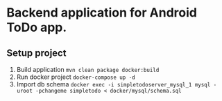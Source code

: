 # Backend application for Android ToDo app.

## Setup project

1. Build application `mvn clean package docker:build`
2. Run docker project `docker-compose up -d`
3. Import db schema `docker exec -i simpletodoserver_mysql_1 mysql -uroot -pchangeme simpletodo < docker/mysql/schema.sql`
